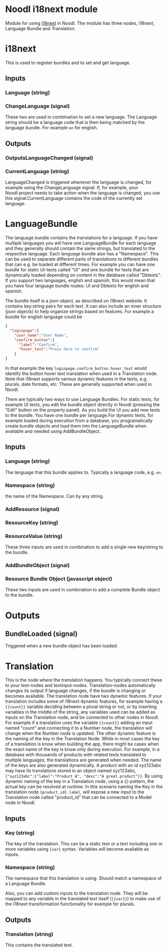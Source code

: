 # Noodl i18next module
Module for using [i18next](https://www.i18next.com) in Noodl.
The module has three nodes, i18next, Language Bundle and Translation.

# i18next
This is used to register bundles and to set and get language.
## Inputs
### Language (string)
### ChangeLanguage (signal)

These two are used in combination to set a new language. The Language string should be a language code that is then being matched by the language bundle. For example `en` for english.

## Outputs
### OutputsLanguageChanged (signal)
### CurrentLanguage (string)

LanguageChanged is triggered whenever the language is changed, for example using the ChangeLanguage signal. If, for example, your Noodl project needs to take action when the language is changed, you use this signal.CurrentLanguage contains the code of the currently set language.

# LanguageBundle

The language bundle contains the translations for a language. If you have multiple languages you will have one LanguageBundle for each language and they generally should contain the same strings, but translated to the respective language.
Each language bundle also has a "Namespace". This can be used to separate different parts of translations to different bundles that can e.g. be loaded at different times. For example you can have one bundle for static UI-texts called "UI" and one bundle for texts that are dynamically loaded depending on content in the database called "Dbtexts". If you support two languages, english and spanish, this would mean that you have four language bundle nodes: UI and Dbtexts for english and spanish.

The bundle itself is a json-object, as described on i18next website. It contains key:string pairs for each text. It can also include an inner structure (json objects) to help organize strings based on features. For example a bundle for english language could be

```json
{
  "loginpage":{
    "user_name":"User Name",
    "confirm_button":{
      "label":"Confirm",
      "hover_text":"Press here to confirm"
    }
}
```

In that example the key `loginpage.confirm_button.hover_text` would identify the button hover text translation when used in a Translation node.
Note that i18next supports various dynamic features in the texts, e.g. plurals, date formats, etc. These are generally supported when used in Noodl.

There are typically two ways to use Language Bundles. For static texts, for example UI texts, you edit the bundle object directly in Noodl (pressing the "Edit" button on the property panel). As you build the UI you add new texts to the bundle. You have one bundle per language.For dynamic texts, for example loaded during execution from a database, you programatically create bundle objects and load them into the LanguageBundle when available and needed using AddBundleObject.

## Inputs
### Language (string)
The language that this bundle applies to. Typically a language code, e.g. `en`.
### Namespace (string)
the name of the Namespace. Can by any string.

### AddResource (signal)
### ResourceKey (string)
### ResourceValue (string)
These three inputs are used in combination to add a single new key/string to the bundle.

### AddBundleObject (signal)
### Resource Bundle Object (javascript object)
These two inputs are used in combination to add a complete Bundle object to the bundle.

# Outputs
## BundleLoaded (signal)
Triggered when a new bundle object has been loaded.

# Translation
This is the node where the translation happens. You typically connect these to your text-nodes and textinput-nodes. Translation-nodes automatically changes its output if language changes, if the bundle is changing or becomes available. The translation node have two dynamic features.
If your translation includes some of i18next dynamic features, for example having a `{{count}}` variable deciding between a plural string or not, or by inserting variables in the middle of the string, any variables used can be added as inputs on the Translation node, and be connected to other nodes in Noodl. For example if a translation uses the variable `{{count}}` adding an input named "count" and connecting it to a Number node, the translation will change when the Number node is updated.
The other dynamic feature is the naming of the key in the Translation Node. While in most cases the key of a translation is know when building the app, there might be cases when the exact name of the key is know only during execution. For example, in a database with thousands of products with related texts translated to multiple languages, the translations are generated when needed. The name of the keys are also generated dynamically. A product with an id xyz123abc may have its translations stored in an object named xyz123abc, `{"xyz123abc":{"label":"Product A", "desc":"A great product"}}`. By using dynamic naming of the key in a Translation node, using a {}-pattern, the actual key can be resolved at runtime. In this scenario naming the Key in the translation node `{product_id}.label`, will expose a new input to the Translation node called "product_id" that can be connected to a Model node in Noodl.


## Inputs
### Key (string) 
The key of the translation. This can be a static text or a text including one or more variables using `{var}` syntax. Variables will become available as inputs.
### Namespace (string)
The namespace that this translation is using. Should match a namespace of a Language Bundle.

Also, you can add custom inputs to the translation node. They will be mapped to any variable in the translated text itself (`{{var}}`) to make use of the i18next transformation functionality for example for plurals.

## Outputs
### Translation (string)
This contains the translated text.



